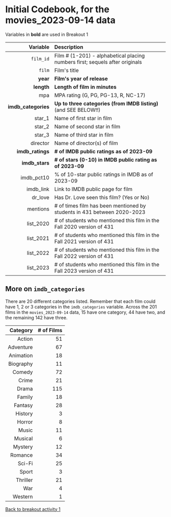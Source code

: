 # Initial Codebook, for the movies_2023-09-14 data

Variables in **bold** are used in Breakout 1

Variable | Description
---------: | :---------------------------------------------------------------------------
`film_id`	| Film # (1-201) - alphabetical placing numbers first; sequels after originals
`film`	| Film's title
**year**	| **Film's year of release**
**length**	| **Length of film in minutes**
mpa	| MPA rating (G, PG, PG-13, R, NC-17)
**imdb_categories**	| **Up to three categories (from IMDB listing)** (and SEE BELOW!!)
star_1	| Name of first star in film
star_2	| Name of second star in film
star_3	| Name of third star in film
director	| Name of director(s) of film
**imdb_ratings**	| **# of IMDB public ratings as of 2023-09**
**imdb_stars**	| **# of stars (0-10) in IMDB public rating as of 2023-09**
imdb_pct10	| % of 10-star public ratings in IMDB as of 2023-09
imdb_link	| Link to IMDB public page for film
dr_love	| Has Dr. Love seen this film? (Yes or No)
mentions	| # of times film has been mentioned by students in 431 between 2020-2023
list_2020	| # of students who mentioned this film in the Fall 2020 version of 431
list_2021	| # of students who mentioned this film in the Fall 2021 version of 431
list_2022	| # of students who mentioned this film in the Fall 2022 version of 431
list_2023	| # of students who mentioned this film in the Fall 2023 version of 431

## More on `imdb_categories`

There are 20 different categories listed. Remember that each film could have 1, 2 or 3 categories in the `imdb_categories` variable. Across the 201 films in the `movies_2023-09-14` data, 15 have one category, 44 have two, and the remaining 142 have three.

Category | # of Films
---------: | --------:
Action | 51
Adventure | 67
Animation | 18
Biography | 11
Comedy | 72
Crime | 21
Drama | 115
Family | 18
Fantasy | 28
History | 3
Horror | 8
Music | 11
Musical | 6
Mystery | 12
Romance | 34
Sci-Fi | 25
Sport | 3
Thriller | 21
War | 4
Western | 1


[Back to breakout activity 1](breakout1.md)
